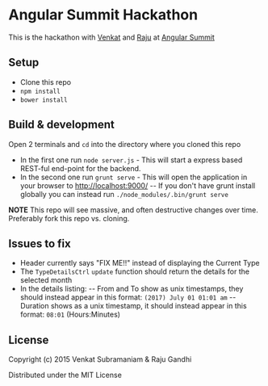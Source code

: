 # Angular Summit Hackathon

This is the hackathon with [Venkat](https://twitter.com/venkat_s) and [Raju](https://twitter.com/looselytyped) at [Angular Summit](https://angularsummit.com/conference/boston/2015/09/home)

## Setup

- Clone this repo
- `npm install`
- `bower install`

## Build & development

Open 2 terminals and `cd` into the directory where you cloned this repo

- In the first one run `node server.js` - This will start a express based REST-ful end-point for the backend.
- In the second one run `grunt serve` - This will open the application in your browser to [http://localhost:9000/](http://localhost:9000/)
-- If you don't have grunt install globally you can instead run `./node_modules/.bin/grunt serve`

**NOTE** This repo will see massive, and often destructive changes over time. Preferably fork this repo vs. cloning. 

## Issues to fix

- Header currently says "FIX ME!!" instead of displaying the Current Type
- The `TypeDetailsCtrl` `update` function should return the details for the selected month
- In the details listing:
-- From and To show as unix timestamps, they should instead appear in this format: `(2017) July 01 01:01 am`
-- Duration shows as a unix timestamp, it should instead appear in this format: `08:01` (Hours:Minutes)

## License

Copyright (c) 2015 Venkat Subramaniam & Raju Gandhi

Distributed under the MIT License

